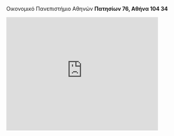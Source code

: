 Οικονομικό Πανεπιστήμιο Αθηνών
**Πατησίων 76, Αθήνα 104 34**

<iframe src="https://www.google.com/maps/embed?pb=!1m18!1m12!1m3!1d3144.274101688339!2d23.72952867574542!3d37.99406657193094!2m3!1f0!2f0!3f0!3m2!1i1024!2i768!4f13.1!3m3!1m2!1s0x14a1a2ccc0f74c4d%3A0x98bfad208765bc87!2zzp_Ouc66zr_Ovc6_zrzOuc66z4wgzqDOsc69zrXPgM65z4PPhM6uzrzOuc6_IM6RzrjOt869z47OvQ!5e0!3m2!1sel!2sgr!4v1708549862622!5m2!1sel!2sgr" width="400" height="300" style="border:0;" allowfullscreen="" loading="lazy" referrerpolicy="no-referrer-when-downgrade"></iframe>
